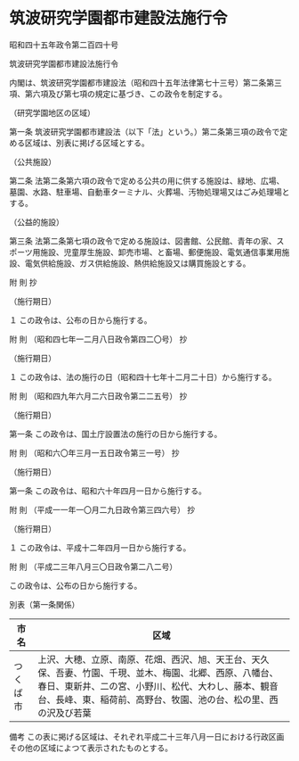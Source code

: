 # 筑波研究学園都市建設法施行令

昭和四十五年政令第二百四十号

筑波研究学園都市建設法施行令

内閣は、筑波研究学園都市建設法（昭和四十五年法律第七十三号）第二条第三項、第六項及び第七項の規定に基づき、この政令を制定する。

（研究学園地区の区域）

第一条 筑波研究学園都市建設法（以下「法」という。）第二条第三項の政令で定める区域は、別表に掲げる区域とする。

（公共施設）

第二条 法第二条第六項の政令で定める公共の用に供する施設は、緑地、広場、墓園、水路、駐車場、自動車ターミナル、火葬場、汚物処理場又はごみ処理場とする。

（公益的施設）

第三条 法第二条第七項の政令で定める施設は、図書館、公民館、青年の家、スポーツ用施設、児童厚生施設、卸売市場、と畜場、郵便施設、電気通信事業用施設、電気供給施設、ガス供給施設、熱供給施設又は購買施設とする。

附 則 抄

（施行期日）

１ この政令は、公布の日から施行する。

附 則 （昭和四七年一二月八日政令第四二〇号） 抄

（施行期日）

１ この政令は、法の施行の日（昭和四十七年十二月二十日）から施行する。

附 則 （昭和四九年六月二六日政令第二二五号） 抄

（施行期日）

第一条 この政令は、国土庁設置法の施行の日から施行する。

附 則 （昭和六〇年三月一五日政令第三一号） 抄

（施行期日）

第一条 この政令は、昭和六十年四月一日から施行する。

附 則 （平成一一年一〇月二九日政令第三四六号） 抄

（施行期日）

１ この政令は、平成十二年四月一日から施行する。

附 則 （平成二三年八月三〇日政令第二八二号）

この政令は、公布の日から施行する。

別表（第一条関係）

市名 | 区域  
---|---  
つくば市 | 上沢、大穂、立原、南原、花畑、西沢、旭、天王台、天久保、吾妻、竹園、千現、並木、梅園、北郷、西原、八幡台、春日、東新井、二の宮、小野川、松代、大わし、藤本、観音台、長峰、東、稲荷前、高野台、牧園、池の台、松の里、西の沢及び若葉  
備考 この表に掲げる区域は、それぞれ平成二十三年八月一日における行政区画その他の区域によつて表示されたものとする。
